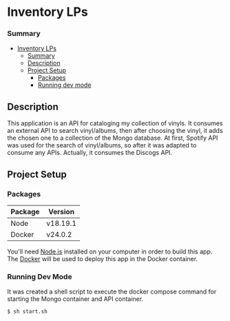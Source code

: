 # Inventory LPs

### Summary

- [Inventory LPs](#inventory-lps)
  - [Summary](#summary)
  - [Description](#description)
  - [Project Setup](#project-setup)
    - [Packages](#packages)
    - [Running dev mode](#running-development-environment)

## Description

This application is an API for cataloging my collection of vinyls. It consumes an external API to search vinyl/albums, then after choosing the vinyl, it adds the chosen one to a collection of the Mongo database. At first, Spotify API was used for the search of vinyl/albums, so after it was adapted to consume any APIs. Actually, it consumes the Discogs API.

## Project Setup

### Packages

| Package  | Version  |
| -------- | -------- |
| Node     | v18.19.1 |
| Docker   | v24.0.2  |

You'll need [Node.js](https://nodejs.org) installed on your computer in order to build this app. The [Docker](https://www.docker.com/) will be used to deploy this app in the Docker container.

### Running Dev Mode

It was created a shell script to execute the docker compose command for starting the Mongo container and API container.

```bash
$ sh start.sh 
```
